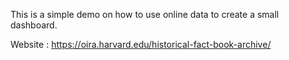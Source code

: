 This is a simple demo on how to use online data to create a small dashboard.

Website : https://oira.harvard.edu/historical-fact-book-archive/

